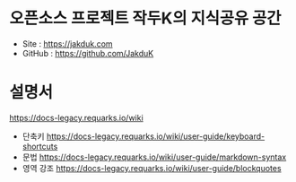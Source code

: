 <!-- TITLE: Jakduk's Wiki -->
<!-- SUBTITLE: -->

# 오픈소스 프로젝트 작두K의 지식공유 공간

* Site : https://jakduk.com
* GitHub : https://github.com/JakduK
# 설명서
 https://docs-legacy.requarks.io/wiki
*  단축키 https://docs-legacy.requarks.io/wiki/user-guide/keyboard-shortcuts
*  문법 https://docs-legacy.requarks.io/wiki/user-guide/markdown-syntax
*  영역 강조 https://docs-legacy.requarks.io/wiki/user-guide/blockquotes